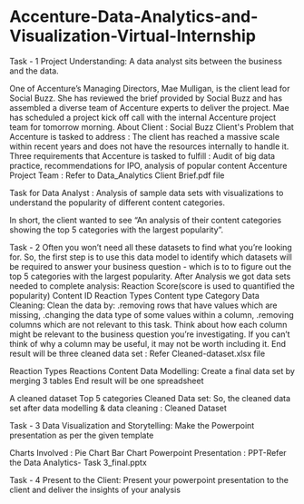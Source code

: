 # Accenture-Data-Analytics-and-Visualization-Virtual-Internship

Task - 1
Project Understanding:
A data analyst sits between the business and the data.

One of Accenture’s Managing Directors, Mae Mulligan, is the client lead for Social Buzz.
She has reviewed the brief provided by Social Buzz and has assembled a diverse team of Accenture experts to deliver the project.
Mae has scheduled a project kick off call with the internal Accenture project team for tomorrow morning.
About Client : Social Buzz
Client's Problem that Accenture is tasked to address : The client has reached a massive scale within recent years and does not have the resources internally to handle it.
Three requirements that Accenture is tasked to fulfill : Audit of big data practice, recommendations for IPO, analysis of popular content
Accenture Project Team : Refer to Data_Analytics Client Brief.pdf file

Task for Data Analyst :
Analysis of sample data sets with visualizations to understand the popularity of different content categories.

In short, the client wanted to see “An analysis of their content categories showing the top 5 categories with the largest popularity”.

Task - 2
Often you won’t need all these datasets to find what you’re looking for.
So, the first step is to use this data model to identify which datasets will be required to answer your business question - which is to to figure out the top 5 categories with the largest popularity.
After Analysis we got data sets needed to complete analysis:
Reaction Score(score is used to quantified the popularity)
Content ID
Reaction Types
Content type
Category
Data Cleaning:
Clean the data by:
.removing rows that have values which are missing,
.changing the data type of some values within a column,
.removing columns which are not relevant to this task.
Think about how each column might be relevant to the business question you’re investigating. If you can’t think of why a column may be useful, it may not be worth including it.
End result will be three cleaned data set : Refer Cleaned-dataset.xlsx file

Reaction Types
Reactions
Content
Data Modelling:
Create a final data set by merging 3 tables
End result will be one spreadsheet

A cleaned dataset
Top 5 categories
Cleaned Data set: So, the cleaned data set after data modelling & data cleaning : Cleaned Dataset

Task - 3
Data Visualization and Storytelling: Make the Powerpoint presentation as per the given template

Charts Involved :
Pie Chart
Bar Chart
Powerpoint Presentation : PPT-Refer the Data Analytics- Task 3_final.pptx

Task - 4
Present to the Client: Present your powerpoint presentation to the client and deliver the insights of your analysis
